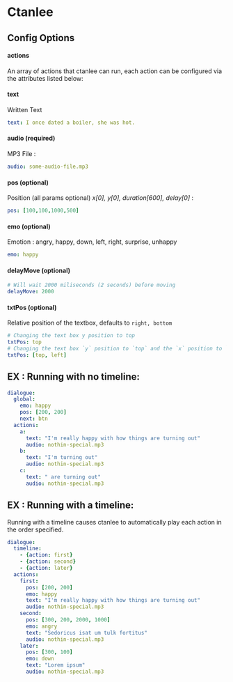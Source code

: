 # Ctanlee

## Config Options

#### actions
An array of actions that ctanlee can run, each action can be configured via the attributes listed below:
#### text
Written Text
```yaml
text: I once dated a boiler, she was hot.
```

#### audio (required)
MP3 File :
```yaml
audio: some-audio-file.mp3
```

#### pos (optional)
Position (all params optional) _x[0], y[0], duration[600], delay[0]_ :
```yaml
pos: [100,100,1000,500]
```

#### emo (optional)
Emotion : angry, happy, down, left, right, surprise, unhappy
```yaml
emo: happy
```
#### delayMove (optional)
```yaml
# Will wait 2000 miliseconds (2 seconds) before moving  
delayMove: 2000
```

#### txtPos (optional)
Relative position of the textbox, defaults to `right, bottom`
```yaml
# Changing the text box y position to top
txtPos: top
# Changing the text box `y` position to `top` and the `x` position to `left`
txtPos: [top, left]

```


## EX : Running with no timeline:

```yaml
dialogue:
  global:
    emo: happy
    pos: [200, 200]
    next: btn
  actions:
    a:
      text: "I'm really happy with how things are turning out"
      audio: nothin-special.mp3
    b:
      text: "I'm turning out"
      audio: nothin-special.mp3
    c:
      text: " are turning out"
      audio: nothin-special.mp3
```

## EX : Running with a timeline:

Running with a timeline causes ctanlee to automatically play each action in the order specified.

```yaml
dialogue:
  timeline:
    - {action: first}
    - {action: second}
    - {action: later}
  actions:
    first:
      pos: [200, 200]
      emo: happy
      text: "I'm really happy with how things are turning out"
      audio: nothin-special.mp3
    second:
      pos: [300, 200, 2000, 1000]
      emo: angry
      text: "Sedoricus isat um tulk fortitus"
      audio: nothin-special.mp3
    later:
      pos: [300, 100]
      emo: down
      text: "Lorem ipsum"
      audio: nothin-special.mp3
```